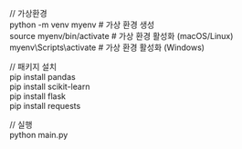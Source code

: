 // 가상환경<br>
python -m venv myenv       # 가상 환경 생성 <br>
source myenv/bin/activate  # 가상 환경 활성화 (macOS/Linux) <br>
myenv\Scripts\activate     # 가상 환경 활성화 (Windows)

// 패키지 설치<br>
pip install pandas<br>
pip install scikit-learn<br>
pip install flask<br>
pip install requests<br>

// 실행<br>
python main.py
